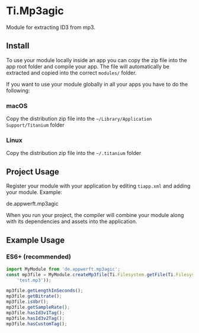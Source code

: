 # Ti.Mp3agic

Module for extracting ID3 from mp3.

## Install

To use your module locally inside an app you can copy the zip file into the app root folder and compile your app.
The file will automatically be extracted and copied into the correct `modules/` folder.

If you want to use your module globally in all your apps you have to do the following:

### macOS

Copy the distribution zip file into the `~/Library/Application Support/Titanium` folder

### Linux

Copy the distribution zip file into the `~/.titanium` folder


## Project Usage

Register your module with your application by editing `tiapp.xml` and adding your module.
Example:

<modules>
  <module version="1.0.0">de.appwerft.mp3agic</module>
</modules>

When you run your project, the compiler will combine your module along with its dependencies
and assets into the application.

## Example Usage


### ES6+ (recommended)

```js
import MyModule from 'de.appwerft.mp3agic';
const mp3file = MyModule.createMp3file(Ti.Filesystem.getFile(Ti.Filesystem.applicationDataDirectory,
    'test.mp3'));

mp3file.getLengthInSeconds();
mp3file.getBitrate();
mp3file.isVbr();
mp3file.getSampleRate();
mp3file.hasId3v1Tag();
mp3file.hasId3v2Tag();
mp3file.hasCustomTag();
    
    
    
```

